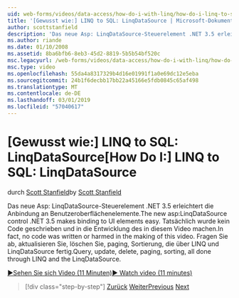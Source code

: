 ```yaml
---
uid: web-forms/videos/data-access/how-do-i-with-linq/how-do-i-linq-to-sql-linqdatasource
title: '[Gewusst wie:] LINQ to SQL: LinqDataSource | Microsoft-Dokumentation'
author: scottstanfield
description: 'Das neue Asp: LinqDataSource-Steuerelement .NET 3.5 erleichtert die Anbindung an Benutzeroberflächenelemente. Tatsächlich wurde kein Code geschrieben und in die Entwicklung des in diesem Video machen. Abfrage, Upd...'
ms.author: riande
ms.date: 01/10/2008
ms.assetid: 8ba6bfb6-8eb3-45d2-8819-5b5b54bf520c
msc.legacyurl: /web-forms/videos/data-access/how-do-i-with-linq/how-do-i-linq-to-sql-linqdatasource
msc.type: video
ms.openlocfilehash: 55da4a8317329b4d16e01991f1a0e69dc12e5eba
ms.sourcegitcommit: 24b1f6decbb17bb22a45166e5fdb0845c65af498
ms.translationtype: MT
ms.contentlocale: de-DE
ms.lasthandoff: 03/01/2019
ms.locfileid: "57040617"
---
```

<a name="how-do-i-linq-to-sql-linqdatasource"></a><span data-ttu-id="fc46d-105">[Gewusst wie:] LINQ to SQL: LinqDataSource</span><span class="sxs-lookup"><span data-stu-id="fc46d-105">[How Do I:] LINQ to SQL: LinqDataSource</span></span>
====================
<span data-ttu-id="fc46d-106">durch [Scott Stanfield](https://github.com/scottstanfield)</span><span class="sxs-lookup"><span data-stu-id="fc46d-106">by [Scott Stanfield](https://github.com/scottstanfield)</span></span>

<span data-ttu-id="fc46d-107">Das neue Asp: LinqDataSource-Steuerelement .NET 3.5 erleichtert die Anbindung an Benutzeroberflächenelemente.</span><span class="sxs-lookup"><span data-stu-id="fc46d-107">The new asp:LinqDataSource control .NET 3.5 makes binding to UI elements easy.</span></span> <span data-ttu-id="fc46d-108">Tatsächlich wurde kein Code geschrieben und in die Entwicklung des in diesem Video machen.</span><span class="sxs-lookup"><span data-stu-id="fc46d-108">In fact, no code was written or harmed in the making of this video.</span></span> <span data-ttu-id="fc46d-109">Fragen Sie ab, aktualisieren Sie, löschen Sie, paging, Sortierung, die über LINQ und LinqDataSource fertig.</span><span class="sxs-lookup"><span data-stu-id="fc46d-109">Query, update, delete, paging, sorting, all done through LINQ and the LinqDataSource.</span></span>

[<span data-ttu-id="fc46d-110">&#9654;Sehen Sie sich Video (11 Minuten)</span><span class="sxs-lookup"><span data-stu-id="fc46d-110">&#9654; Watch video (11 minutes)</span></span>](https://channel9.msdn.com/Blogs/ASP-NET-Site-Videos/how-do-i-linq-to-sql-linqdatasource)

> [!div class="step-by-step"]
> <span data-ttu-id="fc46d-111">[Zurück](how-do-i-linq-to-sql-updating-the-database.md)
> [Weiter](how-do-i-linq-to-sql-custom-linqdatasource.md)</span><span class="sxs-lookup"><span data-stu-id="fc46d-111">[Previous](how-do-i-linq-to-sql-updating-the-database.md)
[Next](how-do-i-linq-to-sql-custom-linqdatasource.md)</span></span>
